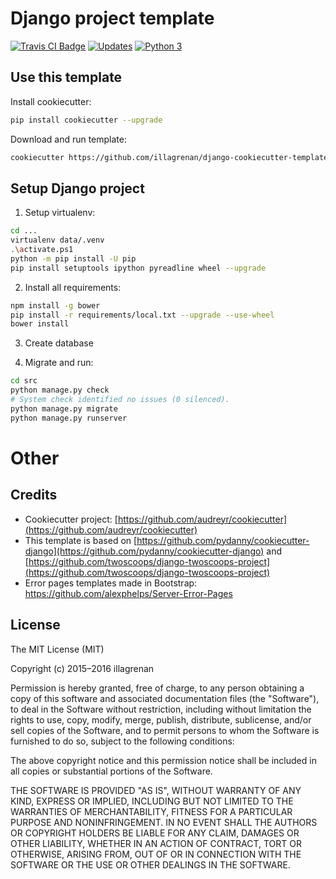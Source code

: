 # Django project template #

[![Travis CI Badge](https://api.travis-ci.org/illagrenan/django-cookiecutter-template.png)](https://travis-ci.org/illagrenan/django-cookiecutter-template)&nbsp;[![Updates](https://pyup.io/repos/github/illagrenan/django-cookiecutter-template/shield.svg)](https://pyup.io/repos/github/illagrenan/django-cookiecutter-template/)&nbsp;[![Python 3](https://pyup.io/repos/github/illagrenan/django-cookiecutter-template/python-3-shield.svg)](https://pyup.io/repos/github/illagrenan/django-cookiecutter-template/)

## Use this template ##

Install cookiecutter:
```bash
pip install cookiecutter --upgrade
```

Download and run template:
```bash
cookiecutter https://github.com/illagrenan/django-cookiecutter-template.git
```

## Setup Django project ##

1) Setup virtualenv:
```bash
cd ...
virtualenv data/.venv
.\activate.ps1
python -m pip install -U pip
pip install setuptools ipython pyreadline wheel --upgrade
```

2) Install all requirements:
```bash
npm install -g bower
pip install -r requirements/local.txt --upgrade --use-wheel
bower install
```

3) Create database

4) Migrate and run:
```bash
cd src
python manage.py check
# System check identified no issues (0 silenced).
python manage.py migrate
python manage.py runserver
```

# Other #

## Credits ##

- Cookiecutter project: [https://github.com/audreyr/cookiecutter](https://github.com/audreyr/cookiecutter)
- This template is based on [https://github.com/pydanny/cookiecutter-django](https://github.com/pydanny/cookiecutter-django) and [https://github.com/twoscoops/django-twoscoops-project](https://github.com/twoscoops/django-twoscoops-project)
- Error pages templates made in Bootstrap: https://github.com/alexphelps/Server-Error-Pages

## License ##

The MIT License (MIT)

Copyright (c) 2015&ndash;2016 illagrenan

Permission is hereby granted, free of charge, to any person obtaining a copy
of this software and associated documentation files (the "Software"), to deal
in the Software without restriction, including without limitation the rights
to use, copy, modify, merge, publish, distribute, sublicense, and/or sell
copies of the Software, and to permit persons to whom the Software is
furnished to do so, subject to the following conditions:

The above copyright notice and this permission notice shall be included in all
copies or substantial portions of the Software.

THE SOFTWARE IS PROVIDED "AS IS", WITHOUT WARRANTY OF ANY KIND, EXPRESS OR
IMPLIED, INCLUDING BUT NOT LIMITED TO THE WARRANTIES OF MERCHANTABILITY,
FITNESS FOR A PARTICULAR PURPOSE AND NONINFRINGEMENT. IN NO EVENT SHALL THE
AUTHORS OR COPYRIGHT HOLDERS BE LIABLE FOR ANY CLAIM, DAMAGES OR OTHER
LIABILITY, WHETHER IN AN ACTION OF CONTRACT, TORT OR OTHERWISE, ARISING FROM,
OUT OF OR IN CONNECTION WITH THE SOFTWARE OR THE USE OR OTHER DEALINGS IN THE
SOFTWARE.


